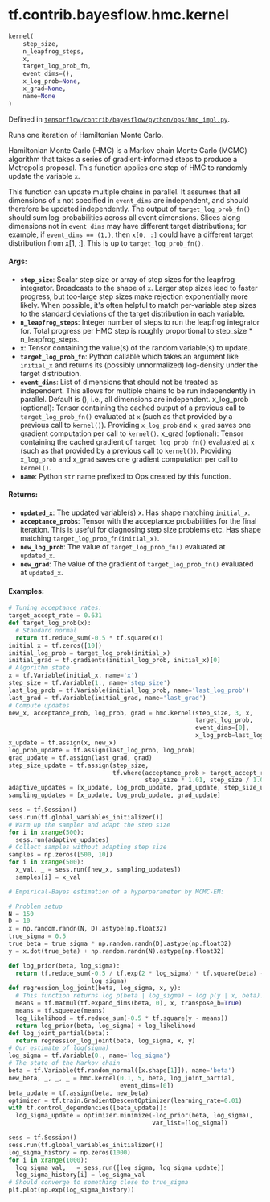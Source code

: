 <div itemscope itemtype="http://developers.google.com/ReferenceObject">
<meta itemprop="name" content="tf.contrib.bayesflow.hmc.kernel" />
</div>

# tf.contrib.bayesflow.hmc.kernel

``` python
kernel(
    step_size,
    n_leapfrog_steps,
    x,
    target_log_prob_fn,
    event_dims=(),
    x_log_prob=None,
    x_grad=None,
    name=None
)
```



Defined in [`tensorflow/contrib/bayesflow/python/ops/hmc_impl.py`](https://www.tensorflow.org/code/tensorflow/contrib/bayesflow/python/ops/hmc_impl.py).

Runs one iteration of Hamiltonian Monte Carlo.

Hamiltonian Monte Carlo (HMC) is a Markov chain Monte Carlo (MCMC)
algorithm that takes a series of gradient-informed steps to produce
a Metropolis proposal. This function applies one step of HMC to
randomly update the variable `x`.

This function can update multiple chains in parallel. It assumes
that all dimensions of `x` not specified in `event_dims` are
independent, and should therefore be updated independently. The
output of `target_log_prob_fn()` should sum log-probabilities across
all event dimensions. Slices along dimensions not in `event_dims`
may have different target distributions; for example, if
`event_dims == (1,)`, then `x[0, :]` could have a different target
distribution from x[1, :]. This is up to `target_log_prob_fn()`.

#### Args:

* <b>`step_size`</b>: Scalar step size or array of step sizes for the
    leapfrog integrator. Broadcasts to the shape of
    `x`. Larger step sizes lead to faster progress, but
    too-large step sizes make rejection exponentially more likely.
    When possible, it's often helpful to match per-variable step
    sizes to the standard deviations of the target distribution in
    each variable.
* <b>`n_leapfrog_steps`</b>: Integer number of steps to run the leapfrog
    integrator for. Total progress per HMC step is roughly
    proportional to step_size * n_leapfrog_steps.
* <b>`x`</b>: Tensor containing the value(s) of the random variable(s) to update.
* <b>`target_log_prob_fn`</b>: Python callable which takes an argument like `initial_x`
    and returns its (possibly unnormalized) log-density under the target
    distribution.
* <b>`event_dims`</b>: List of dimensions that should not be treated as
    independent. This allows for multiple chains to be run independently
    in parallel. Default is (), i.e., all dimensions are independent.
  x_log_prob (optional): Tensor containing the cached output of a previous
    call to `target_log_prob_fn()` evaluated at `x` (such as that provided by
    a previous call to `kernel()`). Providing `x_log_prob` and
    `x_grad` saves one gradient computation per call to `kernel()`.
  x_grad (optional): Tensor containing the cached gradient of
    `target_log_prob_fn()` evaluated at `x` (such as that provided by
    a previous call to `kernel()`). Providing `x_log_prob` and
    `x_grad` saves one gradient computation per call to `kernel()`.
* <b>`name`</b>: Python `str` name prefixed to Ops created by this function.


#### Returns:

* <b>`updated_x`</b>: The updated variable(s) x. Has shape matching `initial_x`.
* <b>`acceptance_probs`</b>: Tensor with the acceptance probabilities for the final
    iteration. This is useful for diagnosing step size problems etc. Has
    shape matching `target_log_prob_fn(initial_x)`.
* <b>`new_log_prob`</b>: The value of `target_log_prob_fn()` evaluated at `updated_x`.
* <b>`new_grad`</b>: The value of the gradient of `target_log_prob_fn()` evaluated at
    `updated_x`.

#### Examples:

```python
# Tuning acceptance rates:
target_accept_rate = 0.631
def target_log_prob(x):
  # Standard normal
  return tf.reduce_sum(-0.5 * tf.square(x))
initial_x = tf.zeros([10])
initial_log_prob = target_log_prob(initial_x)
initial_grad = tf.gradients(initial_log_prob, initial_x)[0]
# Algorithm state
x = tf.Variable(initial_x, name='x')
step_size = tf.Variable(1., name='step_size')
last_log_prob = tf.Variable(initial_log_prob, name='last_log_prob')
last_grad = tf.Variable(initial_grad, name='last_grad')
# Compute updates
new_x, acceptance_prob, log_prob, grad = hmc.kernel(step_size, 3, x,
                                                    target_log_prob,
                                                    event_dims=[0],
                                                    x_log_prob=last_log_prob)
x_update = tf.assign(x, new_x)
log_prob_update = tf.assign(last_log_prob, log_prob)
grad_update = tf.assign(last_grad, grad)
step_size_update = tf.assign(step_size,
                             tf.where(acceptance_prob > target_accept_rate,
                                      step_size * 1.01, step_size / 1.01))
adaptive_updates = [x_update, log_prob_update, grad_update, step_size_update]
sampling_updates = [x_update, log_prob_update, grad_update]

sess = tf.Session()
sess.run(tf.global_variables_initializer())
# Warm up the sampler and adapt the step size
for i in xrange(500):
  sess.run(adaptive_updates)
# Collect samples without adapting step size
samples = np.zeros([500, 10])
for i in xrange(500):
  x_val, _ = sess.run([new_x, sampling_updates])
  samples[i] = x_val
```

```python
# Empirical-Bayes estimation of a hyperparameter by MCMC-EM:

# Problem setup
N = 150
D = 10
x = np.random.randn(N, D).astype(np.float32)
true_sigma = 0.5
true_beta = true_sigma * np.random.randn(D).astype(np.float32)
y = x.dot(true_beta) + np.random.randn(N).astype(np.float32)

def log_prior(beta, log_sigma):
  return tf.reduce_sum(-0.5 / tf.exp(2 * log_sigma) * tf.square(beta) -
                       log_sigma)
def regression_log_joint(beta, log_sigma, x, y):
  # This function returns log p(beta | log_sigma) + log p(y | x, beta).
  means = tf.matmul(tf.expand_dims(beta, 0), x, transpose_b=True)
  means = tf.squeeze(means)
  log_likelihood = tf.reduce_sum(-0.5 * tf.square(y - means))
  return log_prior(beta, log_sigma) + log_likelihood
def log_joint_partial(beta):
  return regression_log_joint(beta, log_sigma, x, y)
# Our estimate of log(sigma)
log_sigma = tf.Variable(0., name='log_sigma')
# The state of the Markov chain
beta = tf.Variable(tf.random_normal([x.shape[1]]), name='beta')
new_beta, _, _, _ = hmc.kernel(0.1, 5, beta, log_joint_partial,
                               event_dims=[0])
beta_update = tf.assign(beta, new_beta)
optimizer = tf.train.GradientDescentOptimizer(learning_rate=0.01)
with tf.control_dependencies([beta_update]):
  log_sigma_update = optimizer.minimize(-log_prior(beta, log_sigma),
                                        var_list=[log_sigma])

sess = tf.Session()
sess.run(tf.global_variables_initializer())
log_sigma_history = np.zeros(1000)
for i in xrange(1000):
  log_sigma_val, _ = sess.run([log_sigma, log_sigma_update])
  log_sigma_history[i] = log_sigma_val
# Should converge to something close to true_sigma
plt.plot(np.exp(log_sigma_history))
```